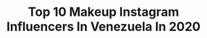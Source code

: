 ---
title: Top 10 Makeup Instagram Influencers In Venezuela In 2020
description: >-
  Find top makeup Instagram influencers in Venezuela in 2020. Most popular hashtags: #naturalmakeup #makeup #beauty #foxyeyes.
platform: Instagram
profiles:
  - username: "mariana.nasser.a"
    fullname: >-
      Mariana Nasser
    location: "Venezuela"
    followers: 3604
    engagement: 1483
    commentsToLikes: 0.151111
    id: ck6ti440n002t0j71nv13wp35
    verified: false
    hashtags: "#islobodianik, #smokeyeye, #bestbeautytop, #kindcomments"
  - username: "alexmagomakeup"
    fullname: >-
      Makeup|Bridal specialist
    location: "Venezuela"
    followers: 19786
    engagement: 319
    commentsToLikes: 0.077304
    id: ck6tk6s8044070j717ryh888c
    verified: false
    hashtags: "#coronavirus, #makeuptutorialsid, #anastasiabeverlyhills, #makeupoftheday"
  - username: "emmanuelmakeup"
    fullname: >-
      Emmanuel Urbina.
    location: "Venezuela"
    followers: 13888
    engagement: 474
    commentsToLikes: 0.084818
    id: ckaorfdx5myrm0i7898aupvok
    verified: false
    hashtags: "#cutcrease, #menmakeup, #verano, #2020"
  - username: "isabelcarolinav"
    fullname: >-
      Isαbel Cαrolinα
    location: "Venezuela"
    followers: 27554
    engagement: 168
    commentsToLikes: 0.119695
    id: ck55lgnje1it80i11wzq6pc0n
    verified: false
    hashtags: "#labiosmordidos, #benefitmexico, #morphebabe, #benebrows"
  - username: "christell_oficial"
    fullname: >-
      C͙H͙R͙I͙S͙T͙E͙L͙L͙
    location: "Venezuela"
    followers: 211882
    engagement: 226
    commentsToLikes: 0.027979
    id: ck5q5qpnlu4qw0i1184zg16q7
    verified: true
    hashtags: "#enfermeria, #sorteo, #jesseyjoy, #aire"
  - username: "mariajglam"
    fullname: >-
      M A R I A    J O S E   G L A M
    location: "Venezuela"
    followers: 3521
    engagement: 1245
    commentsToLikes: 0.133259
    id: ck5cjbyv2uf030i11nelnz1pn
    verified: false
    hashtags: "#smokey, #pesta, #colorlashes, #glam"
  - username: "lorermakeup"
    fullname: >-
      Lorena | Makeup Valencia 🇻🇪
    location: "Venezuela"
    followers: 15659
    engagement: 146
    commentsToLikes: 0.169386
    id: ck5c6n8pk5skk0i11ly56b0ic
    verified: false
    hashtags: "#muaslp, #maquillajequito, #makeupmexico, #makeupsanluis"
  - username: "makeupbymurry"
    fullname: >-
      Marisabel Van Der Biest | MUA
    location: "Venezuela"
    followers: 12510
    engagement: 548
    commentsToLikes: 0.151142
    id: ck5hjpbahh0x70i111sy5wocl
    verified: false
    hashtags: "#wakeupandmakeup, #morphebrushes, #eyeshadow, #halloweenmakeup"
  - username: "carelquezada"
    fullname: >-
      C a r e l  Q u e z a d a💕
    location: "Venezuela"
    followers: 8940
    engagement: 425
    commentsToLikes: 0.048655
    id: ck6ud9ysljw7u0j71roknow1s
    verified: false
    hashtags: "#makeuphacks, #makeupreview, #labiosrojos, #purplelips"
  - username: "oskarovskyboyer"
    fullname: >-
      Oskar Makeup
    location: "Venezuela"
    followers: 48304
    engagement: 250
    commentsToLikes: 0.050602
    id: ck5ch4fa4q3810i11130dgmqo
    verified: false
    hashtags: "#centroamerica, #brideedition, #timessquare, #makeupforever"
---
